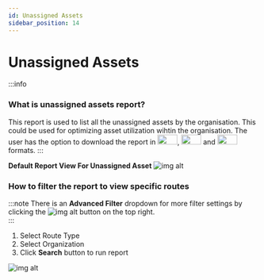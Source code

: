 ```yaml
---
id: Unassigned Assets
sidebar_position: 14
---
```


# Unassigned Assets


:::info
### What is unassigned assets report?
This report is used to list all the unassigned assets by the organisation. This could be used for optimizing asset utilization wihtin the organisation. The user has the option to download the report in <img src='/img/csv-btn.png' height='20px' width='40px'/>, <img src='/img/pdf-btn.png' height='20px' width='40px'/> and <img src='/img/excel-btn.png' height='20px' width='40px'/> formats.
:::

**Default Report View For Unassigned Asset**
![img alt](/img/unassigned-asset-default.png)

### How to filter the report to view specific routes
:::note
There is an **Advanced Filter** dropdown for more filter settings by clicking the ![img alt](/img/advanced-filter-btn.png) button on the top right. <br/>
:::
1. Select Route Type
2. Select Organization
3. Click **Search** button to run report <br/>
   
![img alt](/img/unassigned-asset-filter.png)
